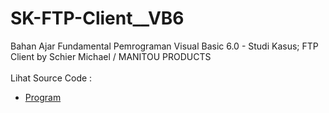# SK-FTP-Client__VB6
Bahan Ajar Fundamental Pemrograman Visual Basic 6.0 - Studi Kasus; FTP Client by Schier Michael / MANITOU PRODUCTS<br><br>
Lihat Source Code : <br>
- <a href="https://github.com/RizkyKhapidsyah/SK-FTP-Client__VB6">Program</a>
